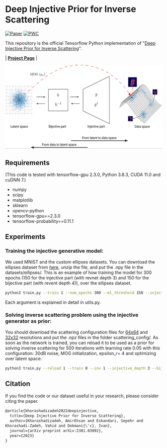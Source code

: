 # Deep Injective Prior for Inverse Scattering
[![Paper](https://img.shields.io/badge/arxiv-report-red)](https://arxiv.org/abs/2301.03092)
[![PWC](https://img.shields.io/badge/PWC-report-blue)](https://paperswithcode.com/paper/deep-injective-prior-for-inverse-scattering)

This repository is the official Tensorflow Python implementation of "[Deep Injective Prior for Inverse Scattering](https://arxiv.org/abs/2301.03092)".

| [**Project Page**](https://sada.dmi.unibas.ch/en/research/injective-flows)  | 


<p float="center">
<img src="https://github.com/swing-research/scattering_injective_prior/blob/main/figures/network.png" width="800">
</p>


## Requirements
(This code is tested with tensorflow-gpu 2.3.0, Python 3.8.3, CUDA 11.0 and cuDNN 7.)
- numpy
- scipy
- matplotlib
- sklearn
- opencv-python
- tensorflow-gpu==2.3.0
- tensorflow-probability==0.11.1


## Experiments
### Training the injective generative model:
We used MNIST and the custom ellipses datasets. You can download the ellipses dataset from [here](https://drive.switch.ch/index.php/s/yFGPLw2pAsNTkkj), unzip the file, and put the .npy file in the datasets/ellipses/. 
This is an example of how training the model for 300 epochs (150 for the injective part (with revnet depth 3) and 150 for the bijective part (with revent depth 4)), over the ellipses dataset.
```sh
python3 train.py --train 1 --num_epochs 300 --ml_threshold 150 --injective_depth 3 --bijective_depth 4 --dataset ellipses --gpu_num 0 --desc default
```
Each argument is explained in detail in utils.py.

### Solving inverse scattering problem using the injective generator as prior:
You should download the scattering configuration files for  [64x64](https://drive.switch.ch/index.php/s/6HOH8PN8BonwR5W) and [32x32](https://drive.switch.ch/index.php/s/6HOH8PN8BonwR5W) resolutions and put the .npz files in the folder scattering_config/.
As soon as the network is trained, you can reload it to be used as a prior for solving inverse scattering for 500 iterations with learning rate 0.05 with this configuration: 30dB noise, MOG initialization, epsilon_r= 4 and optimizing over latent space:
```sh
python3 train.py --reload 1 --train 0 --inv 1 --injective_depth 3 --bijective_depth 4 --dataset ellipses --gpu_num 0 --desc default  --nsteps 500 --lr_inv 0.05 --noise_snr 30 --initial_guess MOG --er 4  --optimization_mode latent_space
```

## Citation
If you find the code or our dataset useful in your research, please consider citing the paper.

```
@article{khorashadizadeh2022deepinjective,
  title={Deep Injective Prior for Inverse Scattering},
  author={Khorashadizadeh, AmirEhsan and Eskandari, Sepehr and Khorashadi-Zadeh, Vahid and Dokmani{\'c}, Ivan},
  journal={arXiv preprint arXiv:2301.03092},
  year={2023}
}
```